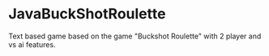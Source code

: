 # JavaBuckShotRoulette
Text based game based on the game "Buckshot Roulette" with 2 player and vs ai features.

